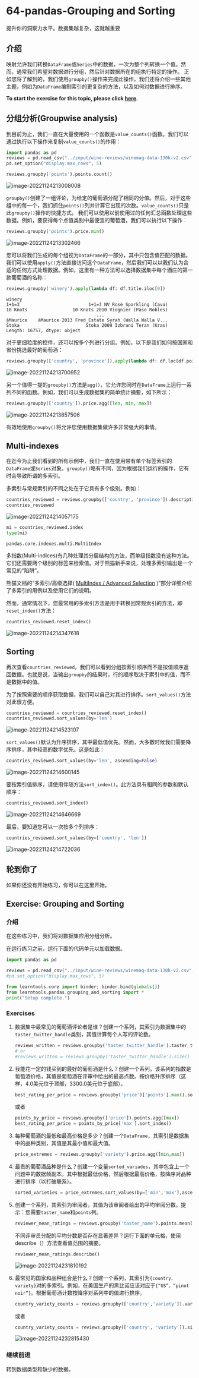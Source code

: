 # 64-pandas-Grouping and Sorting

提升你的洞察力水平。数据集越复杂，这就越重要

## 介绍

映射允许我们转换`DataFrame`或`Series`中的数据，一次为整个列转换一个值。然而，通常我们希望对数据进行分组，然后针对数据所在的组执行特定的操作。 正如您将了解到的，我们使用`groupby()`操作来完成此操作。我们还将介绍一些其他主题，例如为`DataFrame`编制索引的更复杂的方法，以及如何对数据进行排序。

**To start the exercise for this topic, please click [here](https://www.kaggle.com/kernels/fork/598715).**

## 分组分析(Groupwise analysis)

到目前为止，我们一直在大量使用的一个函数是`value_counts()`函数。我们可以通过执行以下操作来复制`value_counts()`的作用：

```python
import pandas as pd
reviews = pd.read_csv("../input/wine-reviews/winemag-data-130k-v2.csv", index_col=0)
pd.set_option("display.max_rows", 5)
```

```python
reviews.groupby('points').points.count()
```

![image-20221124213008008](C:\Users\Myste\AppData\Roaming\Typora\typora-user-images\image-20221124213008008.png)

`groupby()`创建了一组评论，为给定的葡萄酒分配了相同的分值。然后，对于这些组中的每一个，我们抓住`points()`列并计算它出现的次数。`value_counts()`只是此`groupby()`操作的快捷方式。 我们可以使用以前使用过的任何汇总函数处理这些数据。例如，要获得每个点值类别中最便宜的葡萄酒，我们可以执行以下操作：

```python
reviews.groupby('points').price.min()
```

![image-20221124213302466](C:\Users\Myste\AppData\Roaming\Typora\typora-user-images\image-20221124213302466.png)

您可以将我们生成的每个组视为`DataFrame`的一部分，其中只包含值匹配的数据。我们可以使用`apply()`方法直接访问这个`DataFrame`，然后我们可以以我们认为合适的任何方式处理数据。例如，这里有一种方法可以选择数据集中每个酒庄的第一款葡萄酒的名称：

```python
reviews.groupby('winery').apply(lambda df: df.title.iloc[0])
```

```
winery
1+1=3                          1+1=3 NV Rosé Sparkling (Cava)
10 Knots                 10 Knots 2010 Viognier (Paso Robles)
                                  ...                        
àMaurice    àMaurice 2013 Fred Estate Syrah (Walla Walla V...
Štoka                         Štoka 2009 Izbrani Teran (Kras)
Length: 16757, dtype: object
```

对于更细粒度的控件，还可以按多个列进行分组。例如，以下是我们如何按国家和省份挑选最好的葡萄酒：

```python
reviews.groupby(['country', 'province']).apply(lambda df: df.loc[df.points.idxmax()])
```

![image-20221124213700952](C:\Users\Myste\AppData\Roaming\Typora\typora-user-images\image-20221124213700952.png)

另一个值得一提的`groupby()`方法是`agg()`，它允许您同时在`DataFrame`上运行一系列不同的函数。例如，我们可以生成数据集的简单统计摘要，如下所示：

```python
reviews.groupby(['country']).price.agg([len, min, max])
```

![image-20221124213857506](C:\Users\Myste\AppData\Roaming\Typora\typora-user-images\image-20221124213857506.png)

有效地使用`groupby()`将允许您使用数据集做许多非常强大的事情。

## Multi-indexes

在迄今为止我们看到的所有示例中，我们一直在使用带有单个标签索引的`DataFrame`或`Series`对象。`groupby()`略有不同，因为根据我们运行的操作，它有时会导致所谓的多索引。 

多索引与常规索引的不同之处在于它具有多个级别。例如：

```python
countries_reviewed = reviews.groupby(['country', 'province']).description.agg([len])
countries_reviewed
```

![image-20221124214057175](C:\Users\Myste\AppData\Roaming\Typora\typora-user-images\image-20221124214057175.png)

```python
mi = countries_reviewed.index
type(mi)
```

```
pandas.core.indexes.multi.MultiIndex
```

多指数(Multi-indices)有几种处理其分层结构的方法，而单级指数没有这种方法。它们还需要两个级别的标签来检索值。对于熊猫新手来说，处理多索引输出是一个常见的“陷阱”。 

熊猫文档的“多索引/高级选择( [MultiIndex / Advanced Selection](https://pandas.pydata.org/pandas-docs/stable/advanced.html) )”部分详细介绍了多索引的用例以及使用它们的说明。 

然而，通常情况下，您最常用的多索引方法是用于转换回常规索引的方法，即`reset_index()`方法：

```python
countries_reviewed.reset_index()
```

![image-20221124214347618](C:\Users\Myste\AppData\Roaming\Typora\typora-user-images\image-20221124214347618.png)

## Sorting

再次查看`countries_reviewed`，我们可以看到分组按索引顺序而不是按值顺序返回数据。也就是说，当输出`groupby`的结果时，行的顺序取决于索引中的值，而不是数据中的值。 

为了按照需要的顺序获取数据，我们可以自己对其进行排序。`sort_values()`方法对此很方便。

```python
countries_reviewed = countries_reviewed.reset_index()
countries_reviewed.sort_values(by='len')
```

![image-20221124214523107](C:\Users\Myste\AppData\Roaming\Typora\typora-user-images\image-20221124214523107.png)

`sort_values()`默认为升序排序，其中最低值优先。然而，大多数时候我们需要降序排序，其中较高的数字优先。这是如此：

```python
countries_reviewed.sort_values(by='len', ascending=False)
```

![image-20221124214600145](C:\Users\Myste\AppData\Roaming\Typora\typora-user-images\image-20221124214600145.png)

要按索引值排序，请使用伴随方法`sort_index()`。此方法具有相同的参数和默认顺序：

```python
countries_reviewed.sort_index()
```

![image-20221124214646669](C:\Users\Myste\AppData\Roaming\Typora\typora-user-images\image-20221124214646669.png)

最后，要知道您可以一次按多个列排序：

```python
countries_reviewed.sort_values(by=['country', 'len'])
```

![image-20221124214722036](C:\Users\Myste\AppData\Roaming\Typora\typora-user-images\image-20221124214722036.png)

## 轮到你了 

如果你还没有开始练习，你可以在这里开始。

## Exercise: Grouping and Sorting

### 介绍 

在这些练习中，我们将对数据集应用分组分析。

在运行练习之前，运行下面的代码单元以加载数据。

```python
import pandas as pd

reviews = pd.read_csv("../input/wine-reviews/winemag-data-130k-v2.csv", index_col=0)
#pd.set_option("display.max_rows", 5)

from learntools.core import binder; binder.bind(globals())
from learntools.pandas.grouping_and_sorting import *
print("Setup complete.")
```

### Exercises

1. 数据集中最常见的葡萄酒评论者是谁？创建一个系列，其索引为数据集中的`taster_twitter_handle`类别，其值计算每个人写的评论数。

   ```python
   reviews_written = reviews.groupby('taster_twitter_handle').taster_twitter_handle.count()
   # or
   #reviews_written = reviews.groupby('taster_twitter_handle').size()
   ```

   

2. 我能花一定的钱买到的最好的葡萄酒是什么？创建一个系列，该系列的指数是葡萄酒价格，其值是葡萄酒在评审中给出的最高点数。按价格升序排序（这样，4.0美元位于顶部，3300.0美元位于底部）。

   ```python
   best_rating_per_price = reviews.groupby('price')['points'].max().sort_index()
   ```

   或者

   ```python
   points_by_price = reviews.groupby(['price']).points.agg([max])
   best_rating_per_price = points_by_price['max'].sort_index()
   ```

   

3. 每种葡萄酒的最低和最高价格是多少？创建一个`DataFrame`，其索引是数据集中的品种类别，其值是其最小值和最大值。

   ```python
   price_extremes = reviews.groupby('variety').price.agg([min,max])
   ```

   

4. 最贵的葡萄酒品种是什么？创建一个变量`sorted_variades`，其中包含上一个问题中的数据帧副本，其中根据最低价格，然后根据最高价格，按降序对品种进行排序（以打破联系）。

   ```python
   sorted_varieties = price_extremes.sort_values(by=['min','max'],ascending = False)
   ```

   

5. 创建一个系列，其索引为审阅者，其值为该审阅者给出的平均审阅分数。提示：您需要`taster_name`和`points`列。

   ```python
   reviewer_mean_ratings = reviews.groupby('taster_name').points.mean()
   ```

   不同评审员分配的平均分数是否存在显著差异？运行下面的单元格，使用describe（）方法查看值范围的摘要。

   ```python
   reviewer_mean_ratings.describe()
   ```

   ![image-20221124231810192](C:\Users\Myste\AppData\Roaming\Typora\typora-user-images\image-20221124231810192.png)

6. 最常见的国家和品种组合是什么？创建一个系列，其索引为`{country，variety}`对的多索引。例如，在美国生产的黑比诺应该对应于`{“US”，“pinot noir”}`。根据葡萄酒计数按降序对系列中的值进行排序。

   ```python
   country_variety_counts = reviews.groupby(['country','variety']).variety.count().sort_values(ascending=False)
   ```

   或者

   ```python
   country_variety_counts = reviews.groupby(['country', 'variety']).size().sort_values(ascending=False)
   ```

   ![image-20221124232815430](C:\Users\Myste\AppData\Roaming\Typora\typora-user-images\image-20221124232815430.png)

### 继续前进 

转到数据类型和缺少的数据。